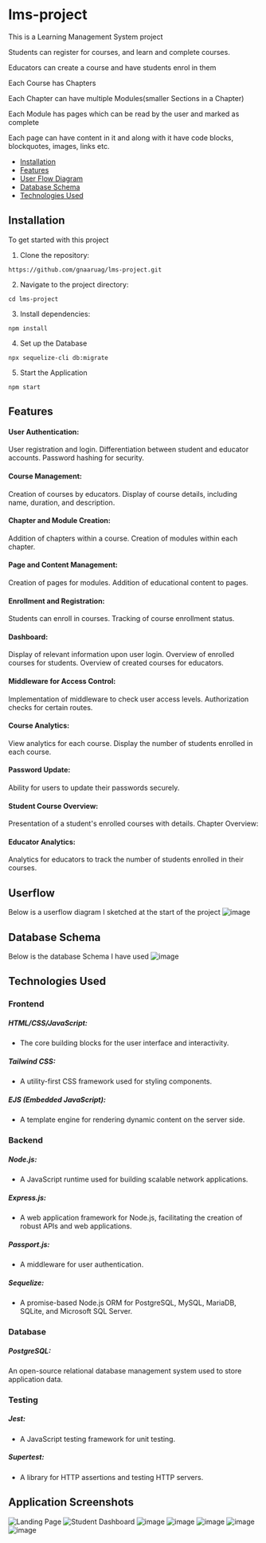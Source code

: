 # lms-project

This is a Learning Management System project

Students can register for courses, and learn and complete courses.

Educators can create a course and have students enrol in them

Each Course has Chapters

Each Chapter can have multiple Modules(smaller Sections in a Chapter)

Each Module has pages which can be read by the user and marked as complete

Each page can have content in it and along with it have code blocks, blockquotes, images, links etc.


- [Installation](#installation)
- [Features](#features)
- [User Flow Diagram](#userflow)
- [Database Schema](#database-schema)
- [Technologies Used](#technologies-used)


## Installation

To get started with this project
1. Clone the repository:

```
https://github.com/gnaaruag/lms-project.git
```

2. Navigate to the project directory:

```
cd lms-project
```

3. Install dependencies:

```
npm install
```

4. Set up the Database

```
npx sequelize-cli db:migrate

```

5. Start the Application
```
npm start
```

## Features

#### User Authentication:
User registration and login.
Differentiation between student and educator accounts.
Password hashing for security.

#### Course Management:
Creation of courses by educators.
Display of course details, including name, duration, and description.

#### Chapter and Module Creation:
Addition of chapters within a course.
Creation of modules within each chapter.

#### Page and Content Management:
Creation of pages for modules.
Addition of educational content to pages.

#### Enrollment and Registration:
Students can enroll in courses.
Tracking of course enrollment status.

#### Dashboard:
Display of relevant information upon user login.
Overview of enrolled courses for students.
Overview of created courses for educators.

#### Middleware for Access Control:
Implementation of middleware to check user access levels.
Authorization checks for certain routes.

#### Course Analytics:
View analytics for each course.
Display the number of students enrolled in each course.

#### Password Update:
Ability for users to update their passwords securely.

#### Student Course Overview:
Presentation of a student's enrolled courses with details.
Chapter Overview:

#### Educator Analytics:
Analytics for educators to track the number of students enrolled in their courses.

## Userflow

Below is a userflow diagram I sketched at the start of the project
![image](https://github.com/gnaaruag/lms-project/assets/68043860/233075ae-6ca8-4cf2-a415-6e13d0cacdb1)

## Database Schema

Below is the database Schema I have used
![image](https://github.com/gnaaruag/lms-project/assets/68043860/02d5ac93-cad0-4a31-b250-2f5d63131015)

## Technologies Used

### Frontend

##### HTML/CSS/JavaScript:
- The core building blocks for the user interface and interactivity.

##### Tailwind CSS:
- A utility-first CSS framework used for styling components.

##### EJS (Embedded JavaScript):
- A template engine for rendering dynamic content on the server side.

### Backend

##### Node.js:
- A JavaScript runtime used for building scalable network applications.

##### Express.js:
- A web application framework for Node.js, facilitating the creation of robust APIs and web applications.

##### Passport.js:
- A middleware for user authentication.

##### Sequelize:
- A promise-based Node.js ORM for PostgreSQL, MySQL, MariaDB, SQLite, and Microsoft SQL Server.

### Database

##### PostgreSQL:
An open-source relational database management system used to store application data.

### Testing

##### Jest:
- A JavaScript testing framework for unit testing.

#####  Supertest:
- A library for HTTP assertions and testing HTTP servers.

## Application Screenshots
![Landing Page](https://github.com/gnaaruag/lms-project/assets/68043860/4b281ed0-d46f-4a13-a62b-76188a830583)
![Student Dashboard](https://github.com/gnaaruag/lms-project/assets/68043860/dd6b5078-4ec8-4427-ab83-37a56c3058c4)
![image](https://github.com/gnaaruag/lms-project/assets/68043860/cb5a6f92-b932-4eef-8511-6f94db1256f8)
![image](https://github.com/gnaaruag/lms-project/assets/68043860/0051a823-3ce8-47c6-a151-7b422b906710)
![image](https://github.com/gnaaruag/lms-project/assets/68043860/a5eb9a8e-0188-41cc-843b-2da027d7d411)
![image](https://github.com/gnaaruag/lms-project/assets/68043860/2a3fe8cb-6d61-4bf0-925d-cdf064461c8c)
![image](https://github.com/gnaaruag/lms-project/assets/68043860/6ea754b2-175b-4901-9ceb-1b6844337bfc)






